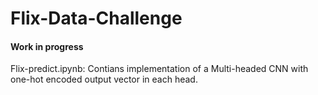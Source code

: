 # Flix-Data-Challenge


#### Work in progress
Flix-predict.ipynb: Contians implementation of a Multi-headed CNN with one-hot encoded output vector in each head. 
